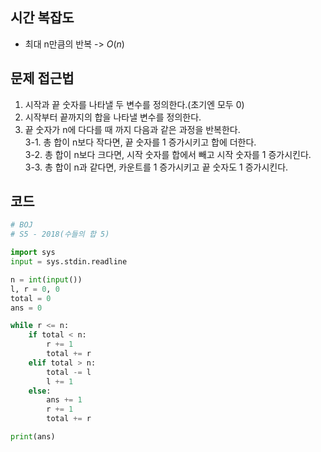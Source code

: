 ## 시간 복잡도
- 최대 n만큼의 반복 -> $O(n)$

## 문제 접근법

1. 시작과 끝 숫자를 나타낼 두 변수를 정의한다.(초기엔 모두 0)
2. 시작부터 끝까지의 합을 나타낼 변수를 정의한다.
3. 끝 숫자가 n에 다다를 때 까지 다음과 같은 과정을 반복한다.  
    3-1. 총 합이 n보다 작다면, 끝 숫자를 1 증가시키고 합에 더한다.  
    3-2. 총 합이 n보다 크다면, 시작 숫자를 합에서 빼고 시작 숫자를 1 증가시킨다.  
    3-3. 총 합이 n과 같다면, 카운트를 1 증가시키고 끝 숫자도 1 증가시킨다.

## 코드

```python
# BOJ
# S5 - 2018(수들의 합 5)

import sys
input = sys.stdin.readline

n = int(input())
l, r = 0, 0
total = 0
ans = 0

while r <= n:
    if total < n:
        r += 1
        total += r
    elif total > n:
        total -= l
        l += 1
    else:
        ans += 1
        r += 1
        total += r

print(ans)
```